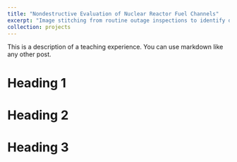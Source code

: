```yaml
---
title: "Nondestructive Evaluation of Nuclear Reactor Fuel Channels"
excerpt: "Image stitching from routine outage inspections to identify defects<br/><img src='/images/500x300.png'>"
collection: projects
---
```


This is a description of a teaching experience. You can use markdown like any other post.

Heading 1
======

Heading 2
======

Heading 3
======
